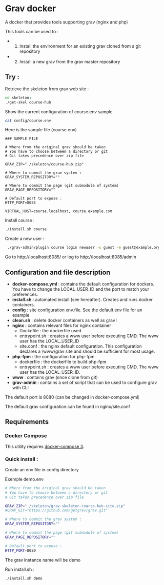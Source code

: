 # Grav docker
A docker that provides tools supporting grav (nginx and php)

This tools can be used to :
+ 1) Install the environment for an existing grav cloned from a git repository
+ 2) Install a new grav from the grav master repository

## Try :

Retrieve the skeleton from grav web site :
```bash
cd skeleton;
./get-skel course-hub
```

Show the current configuration of course.env sample
```bash
cat config/course.env
```

Here is the sample file (course.env)
```markup
### SAMPLE FILE

# Where from the original grav should be taken
# You have to choose between a directory or git
# Git takes precedence over zip file

GRAV_ZIP="./skeleton/course-hub.zip"

# Where to commit the grav system :
GRAV_SYSTEM_REPOSITORY=""

# Where to commit the page (git submodule of system)
GRAV_PAGE_REPOSITORY=""

# Default port to expose :
HTTP_PORT=8085

VIRTUAL_HOST=course.localhost, course.example.com
```

Install course :

```bash
./install.sh course
```

Create a new user :

```bash
 ./grav-admin/plugin course login newuser -u guest -e guest@example.org -P b -N "Guest" -p 'Passw0rd'
 ```

Go to http://localhost:8085/ or log to http://localhost:8085/admin


## Configuration and file description

+ **docker-compose.yml** : contains the default configuration for dockers. You have to change the LOCAL_USER_ID and the port to match your preferences.
+ **install.sh** : automated install (see hereafter). Creates and runs docker containers.
+ **config** : site configuration env.file. See the default.env file for an example
+ **clean.sh** : delete docker containers as well as grav !
+ **nginx** : contains relevant files for nginx container
    + Dockefile : the dockerfile used
    + entrypoint.sh : creates a www user before executing CMD. The www user has the LOCAL_USER_ID
    + site.conf : the nginx default configuration. This configuration declares a /www/grav site and should be sufficient for most usage.
+ **php-fpm** : the configuration for php-fpm
    + dockerfile : the dockerfile to build php-fpm
    + entrypoint.sh : creates a www user before executing CMD. The www user has the LOCAL_USER_ID.
+ **www** : contains grav (once clone from git)
+ **grav-admin** : contains a set of script that can be used to configure grav with CLI

The default port is 8080 (can be changed in docker-compose.yml)

The default grav configuration can be found in nginx/site.conf




## Requirements
### Docker Compose
This utility requires [docker-compose 3](https://docs.docker.com/compose/install/).


### Quick install :

Create an env file in config directory

Exemple demo.env
```bash
# Where from the original grav should be taken
# You have to choose between a directory or git
# Git takes precedence over zip file

GRAV_ZIP="./skeleton/grav-skeleton-course-hub-site.zip"
#GRAV_GIT="https://github.com/getgrav/grav.git"

# Where to commit the grav system :
GRAV_SYSTEM_REPOSITORY=""

# Where to commit the page (git submodule of system)
GRAV_PAGE_REPOSITORY=""

# Default port to expose :
HTTP_PORT=8080
```

The grav instance name will be demo

Run install.sh :
```bash
./install.sh demo
```
